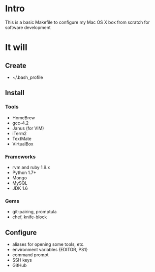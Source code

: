 # Intro

This is a basic Makefile to configure my Mac OS X box from scratch for software development

# It will

## Create
* ~/.bash_profile

## Install

### Tools
* HomeBrew
* gcc-4.2
* Janus (for VIM)
* iTerm2
* TextMate
* VirtualBox

### Frameworks
* rvm and ruby 1.9.x
* Python 1.7+
* Mongo
* MySQL
* JDK 1.6

### Gems
* git-pairing, promptula
* chef, knife-block

## Configure
* aliases for opening some tools, etc.
* environment variables {EDITOR, PS1}
* command prompt
* SSH keys
* GitHub
